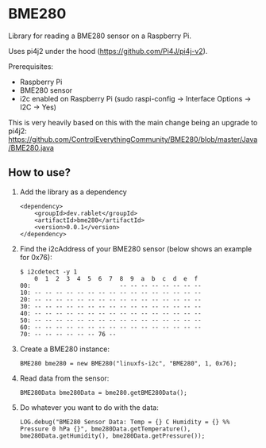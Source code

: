 # BME280

Library for reading a BME280 sensor on a Raspberry Pi.

Uses pi4j2 under the hood (https://github.com/Pi4J/pi4j-v2).

Prerequisites:

- Raspberry Pi
- BME280 sensor
- i2c enabled on Raspberry Pi (sudo raspi-config -> Interface Options -> I2C -> Yes)

This is very heavily based on this with the main change being an upgrade to pi4j2: https://github.com/ControlEverythingCommunity/BME280/blob/master/Java/BME280.java

## How to use?

1.  Add the library as a dependency

        <dependency>
            <groupId>dev.rablet</groupId>
            <artifactId>bme280</artifactId>
            <version>0.0.1</version>
        </dependency>

2.  Find the i2cAddress of your BME280 sensor (below shows an example for 0x76):

        $ i2cdetect -y 1
            0  1  2  3  4  5  6  7  8  9  a  b  c  d  e  f
        00:                         -- -- -- -- -- -- -- --
        10: -- -- -- -- -- -- -- -- -- -- -- -- -- -- -- --
        20: -- -- -- -- -- -- -- -- -- -- -- -- -- -- -- --
        30: -- -- -- -- -- -- -- -- -- -- -- -- -- -- -- --
        40: -- -- -- -- -- -- -- -- -- -- -- -- -- -- -- --
        50: -- -- -- -- -- -- -- -- -- -- -- -- -- -- -- --
        60: -- -- -- -- -- -- -- -- -- -- -- -- -- -- -- --
        70: -- -- -- -- -- -- 76 --

3.  Create a BME280 instance:

        BME280 bme280 = new BME280("linuxfs-i2c", "BME280", 1, 0x76);

4.  Read data from the sensor:

        BME280Data bme280Data = bme280.getBME280Data();

5.  Do whatever you want to do with the data:

        LOG.debug("BME280 Sensor Data: Temp = {} C Humidity = {} %% Pressure 0 hPa {}", bme280Data.getTemperature(), bme280Data.getHumidity(), bme280Data.getPressure());

